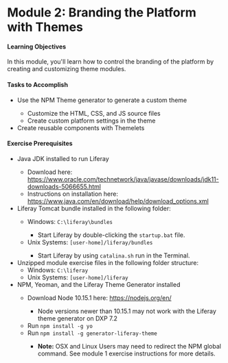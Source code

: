 # Module 2: Branding the Platform with Themes

<div class="ahead">
<h4>Learning Objectives</h4>

In this module, you'll learn how to control the branding of the platform by creating and customizing theme modules.

<h4>Tasks to Accomplish</h4>
<ul>
    <li>Use the NPM Theme generator to generate a custom theme</li>
    <ul>
        <li>Customize the HTML, CSS, and JS source files</li>
        <li>Create custom platform settings in the theme</li>
    </ul>
    <li>Create reusable components with Themelets</li>
</ul>

<h4>Exercise Prerequisites</h4>
<ul>
    <li>Java JDK installed to run Liferay</li>
	<ul>
        <li>Download here: <a href="https://www.oracle.com/technetwork/java/javase/downloads/jdk11-downloads-5066655.html">https://www.oracle.com/technetwork/java/javase/downloads/jdk11-downloads-5066655.html</a>
        </li>
        <li>Instructions on installation here: <a href="https://www.java.com/en/download/help/download_options.xml">https://www.java.com/en/download/help/download_options.xml</a>
        </li>
    </ul>
    <li>Liferay Tomcat bundle installed in the following folder:</li>
	<ul>	
		<li> Windows: <code>C:\liferay\bundles</code></li>
        <ul>
            <li>Start Liferay by double-clicking the <code>startup.bat</code> file.</li>
        </ul>
		<li> Unix Systems: <code>[user-home]/liferay/bundles</code></li>
        <ul>
            <li>Start Liferay by using <code>catalina.sh</code> run in the Terminal.</li>
        </ul>
	</ul>
    <li>Unzipped module exercise files in the following folder structure:
	<ul>
		<li>Windows: <code>C:\liferay</code></li>
		<li>Unix Systems: <code>[user-home]/liferay</code></li>
	</ul>
    <li>NPM, Yeoman, and the Liferay Theme Generator installed</li>
    <ul>
		<li>Download Node 10.15.1 here: <a href="https://nodejs.org/en/">https://nodejs.org/en/</a></li>
        <ul>
            <li>Node versions newer than 10.15.1 may not work with the Liferay theme generator on DXP 7.2</li>
        </ul>
		<li>Run <code>npm install -g yo</code></li>
        <li>Run <code>npm install -g generator-liferay-theme</code></li>
        <ul>
            <li><b>Note:</b> OSX and Linux Users may need to redirect the NPM global command. See module 1 exercise instructions for more details.</li>
        </ul>
	</ul>
</ul>
</div>
